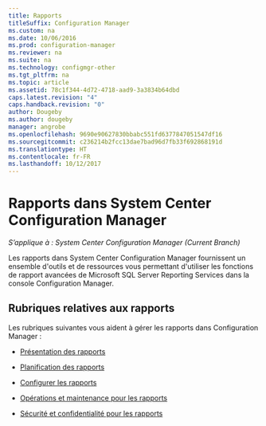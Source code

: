 ```yaml
---
title: Rapports
titleSuffix: Configuration Manager
ms.custom: na
ms.date: 10/06/2016
ms.prod: configuration-manager
ms.reviewer: na
ms.suite: na
ms.technology: configmgr-other
ms.tgt_pltfrm: na
ms.topic: article
ms.assetid: 78c1f344-4d72-4718-aad9-3a3834b64dbd
caps.latest.revision: "4"
caps.handback.revision: "0"
author: Dougeby
ms.author: dougeby
manager: angrobe
ms.openlocfilehash: 9690e90627830bbabc551fd6377847051547df16
ms.sourcegitcommit: c236214b2fcc13dae7bad96d7fb33f692868191d
ms.translationtype: HT
ms.contentlocale: fr-FR
ms.lasthandoff: 10/12/2017
---
```

# <a name="reporting-in-system-center-configuration-manager"></a>Rapports dans System Center Configuration Manager

*S’applique à : System Center Configuration Manager (Current Branch)*

Les rapports dans System Center Configuration Manager fournissent un ensemble d'outils et de ressources vous permettant d'utiliser les fonctions de rapport avancées de Microsoft SQL Server Reporting Services dans la console Configuration Manager.  

## <a name="reporting-topics"></a>Rubriques relatives aux rapports  
 Les rubriques suivantes vous aident à gérer les rapports dans Configuration Manager :  

-   [Présentation des rapports](introduction-to-reporting.md)  

-   [Planification des rapports](planning-for-reporting.md)  

-   [Configurer les rapports](configuring-reporting.md)  

-   [Opérations et maintenance pour les rapports](operations-and-maintenance-for-reporting.md)  

-   [Sécurité et confidentialité pour les rapports](security-and-privacy-for-reporting.md)  
